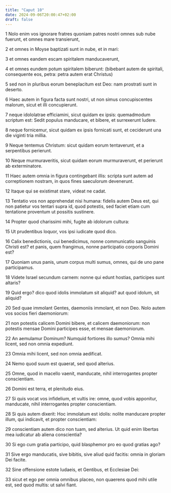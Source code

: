 ```yaml
---
title: "Caput 10"
date: 2024-09-06T20:00:47+02:00
draft: false
---
```



1 Nolo enim vos ignorare fratres quoniam patres nostri omnes sub nube fuerunt, et omnes mare transierunt,

2 et omnes in Moyse baptizati sunt in nube, et in mari:

3 et omnes eandem escam spiritalem manducaverunt,

4 et omnes eundem potum spiritalem biberunt: (bibebant autem de spiritali, consequente eos, petra: petra autem erat Christus)

5 sed non in pluribus eorum beneplacitum est Deo: nam prostrati sunt in deserto.

6 Haec autem in figura facta sunt nostri, ut non simus concupiscentes malorum, sicut et illi concupierunt.

7 neque idololatrae efficiamini, sicut quidam ex ipsis: quemadmodum scriptum est: Sedit populus manducare, et bibere, et surrexerunt ludere.

8 neque fornicemur, sicut quidam ex ipsis fornicati sunt, et ceciderunt una die viginti tria millia.

9 Neque tentemus Christum: sicut quidam eorum tentaverunt, et a serpentibus perierunt.

10 Neque murmuraveritis, sicut quidam eorum murmuraverunt, et perierunt ab exterminatore.

11 Haec autem omnia in figura contingebant illis: scripta sunt autem ad correptionem nostram, in quos fines saeculorum devenerunt.

12 Itaque qui se existimat stare, videat ne cadat.

13 Tentatio vos non apprehendat nisi humana: fidelis autem Deus est, qui non patietur vos tentari supra id, quod potestis, sed faciet etiam cum tentatione proventum ut possitis sustinere.

14 Propter quod charissimi mihi, fugite ab idolorum cultura:

15 Ut prudentibus loquor, vos ipsi iudicate quod dico.

16 Calix benedictionis, cui benedicimus, nonne communicatio sanguinis Christi est? et panis, quem frangimus, nonne participatio corporis Domini est?

17 Quoniam unus panis, unum corpus multi sumus, omnes, qui de uno pane participamus.

18 Videte Israel secundum carnem: nonne qui edunt hostias, participes sunt altaris?

19 Quid ergo? dico quod idolis immolatum sit aliquid? aut quod idolum, sit aliquid?

20 Sed quae immolant Gentes, daemoniis immolant, et non Deo. Nolo autem vos socios fieri daemoniorum:

21 non potestis calicem Domini bibere, et calicem daemoniorum: non potestis mensae Domini participes esse, et mensae daemoniorum.

22 An aemulamur Dominum? Numquid fortiores illo sumus? Omnia mihi licent, sed non omnia expediunt.

23 Omnia mihi licent, sed non omnia aedificat.

24 Nemo quod suum est quaerat, sed quod alterius.

25 Omne, quod in macello vaenit, manducate, nihil interrogantes propter conscientiam.

26 Domini est terra, et plenitudo eius.

27 Si quis vocat vos infidelium, et vultis ire: omne, quod vobis apponitur, manducate, nihil interrogantes propter conscientiam.

28 Si quis autem dixerit: Hoc immolatum est idolis: nolite manducare propter illum, qui indicavit, et propter conscientiam:

29 conscientiam autem dico non tuam, sed alterius. Ut quid enim libertas mea iudicatur ab aliena conscientia?

30 Si ego cum gratia participo, quid blasphemor pro eo quod gratias ago?

31 Sive ergo manducatis, sive bibitis, sive aliud quid facitis: omnia in gloriam Dei facite.

32 Sine offensione estote Iudaeis, et Gentibus, et Ecclesiae Dei:

33 sicut et ego per omnia omnibus placeo, non quaerens quod mihi utile est, sed quod multis: ut salvi fiant.

